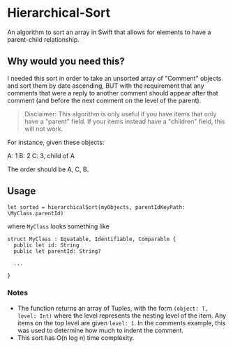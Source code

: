 # Hierarchical-Sort
An algorithm to sort an array in Swift that allows for elements to have a parent-child relationship.

## Why would you need this?
I needed this sort in order to take an unsorted array of "Comment" objects and sort them by date ascending, BUT with the requirement that any comments that were a reply to another comment should appear after that comment (and before the next comment on the level of the parent).

> Disclaimer: This algorithm is only useful if you have items that only have a "parent" field. If your items instead have a "children" field, this will not work.

For instance, given these objects:

A: 1
B: 2
C: 3, child of A

The order should be A, C, B.

## Usage

    let sorted = hierarchicalSort(myObjects, parentIdKeyPath: \MyClass.parentId)
    
where `MyClass` looks something like

    struct MyClass : Equatable, Identifiable, Comparable {
      public let id: String
      public let parentId: String?
      
      ... 
      
    }
    
### Notes

- The function returns an array of Tuples, with the form `(object: T, level: Int)` where the level represents the nesting level of the item. Any items on the top level are given `level: 1`. In the comments example, this was used to determine how much to indent the comment.
- This sort has O(n log n) time complexity.

